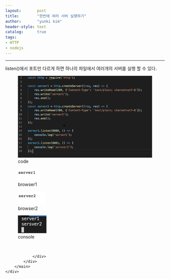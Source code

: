 ```yaml
---
layout:       post
title:        "한번에 여러 서버 실행하기"
author:       "yunki kim"
header-style: text
catalog:      true
tags: 
- HTTP
- nodejs
---
```


<head></head>
<body id="tt-body-page" class="">
<div id="wrap" class="wrap-right">
    <div id="container">
        <main class="main ">
            <div class="area-main">
                <div class="area-view">
                    <div class="article-header"></div>
                    <hr>
                    <div class="article-view">
                        <div class="contents_style">
                            <p>listen()에서 포트만 다르게 하면 하나의 파일에서 여러개의 서버를 실행 할 수 있다.</p>
<p></p><figure class="imageblock alignLeft" data-origin-width="0" data-origin-height="0" data-ke-mobilestyle="widthContent">
    <span data-lightbox="lightbox">
        <img src="/img/7ZWc67KI7JeQIOyXrOufrCDshJzrsoQg7Iuk7ZaJ7ZWY6riw/img.png" data-origin-width="0" data-origin-height="0" data-ke-mobilestyle="widthContent">
    </span>
    <figcaption>code</figcaption>
</figure><figure class="imageblock alignLeft" data-origin-width="0" data-origin-height="0" data-ke-mobilestyle="widthContent">
    <span data-lightbox="lightbox">
        <img src="/img/7ZWc67KI7JeQIOyXrOufrCDshJzrsoQg7Iuk7ZaJ7ZWY6riw/img_1.png" data-origin-width="0" data-origin-height="0" data-ke-mobilestyle="widthContent">
    </span>
    <figcaption>browser1</figcaption>
</figure><figure class="imageblock alignLeft" data-origin-width="0" data-origin-height="0" data-ke-mobilestyle="widthContent">
    <span data-lightbox="lightbox">
        <img src="/img/7ZWc67KI7JeQIOyXrOufrCDshJzrsoQg7Iuk7ZaJ7ZWY6riw/img_2.png" data-origin-width="0" data-origin-height="0" data-ke-mobilestyle="widthContent">
    </span>
    <figcaption>browser2</figcaption>
</figure><figure class="imageblock alignLeft" data-origin-width="0" data-origin-height="0" data-ke-mobilestyle="widthContent">
    <span data-lightbox="lightbox">
        <img src="/img/7ZWc67KI7JeQIOyXrOufrCDshJzrsoQg7Iuk7ZaJ7ZWY6riw/img_3.png" data-origin-width="0" data-origin-height="0" data-ke-mobilestyle="widthContent">
    </span>
    <figcaption>console</figcaption>
</figure><p></p>
                        </div>
                        <br>
                        <div class="tags"></div>
                    </div>
                    
                </div>
            </div>
        </main>
    </div>
</div>


</body>